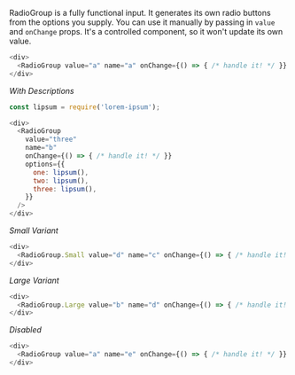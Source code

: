 RadioGroup is a fully functional input. It generates its own radio buttons from the options you supply. You can use it manually by passing in `value` and `onChange` props. It's a controlled component, so it won\'t update its own value.

```javascript
<div>
  <RadioGroup value="a" name="a" onChange={() => { /* handle it! */ }} options={['a', 'b', 'c', 'd']} />
</div>
```

_With Descriptions_
```javascript
const lipsum = require('lorem-ipsum');

<div>
  <RadioGroup
    value="three"
    name="b"
    onChange={() => { /* handle it! */ }}
    options={{
      one: lipsum(),
      two: lipsum(),
      three: lipsum(),
    }}
  />
</div>
```

_Small Variant_
```javascript
<div>
  <RadioGroup.Small value="d" name="c" onChange={() => { /* handle it! */ }} options={['a', 'b', 'c', 'd']} />
</div>
```

_Large Variant_
```javascript
<div>
  <RadioGroup.Large value="b" name="d" onChange={() => { /* handle it! */ }} options={['a', 'b', 'c', 'd']} />
</div>
```

_Disabled_
```javascript
<div>
  <RadioGroup value="a" name="e" onChange={() => { /* handle it! */ }} options={['a', 'b', 'c']} disabled />
</div>
```
